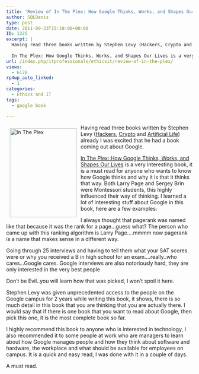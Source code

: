 ```yaml
---
title: 'Review of In The Plex: How Google Thinks, Works, and Shapes Our Lives by Stephen Levy'
author: SQLDenis
type: post
date: 2011-09-23T15:18:00+00:00
ID: 1325
excerpt: |
  Having read three books written by Stephen Levy (Hackers, Crypto and Artificial Life) already I was excited that he had a book coming out about Google.
  
  In The Plex: How Google Thinks, Works, and Shapes Our Lives is a very interesting book, it is a must read for anyone who wants to know how Google thinks and why it is that it thinks that way
url: /index.php/itprofessionals/ethicsit/review-of-in-the-plex/
views:
  - 6178
rp4wp_auto_linked:
  - 1
categories:
  - Ethics and IT
tags:
  - google book

---
```

[<img src="http://farm7.static.flickr.com/6179/6175179501_fd0ecc0603_m.jpg" width="181" height="240" alt="In The Plex" style="float: left; margin: 10px 10px 10px 10px" />][1]
  
Having read three books written by Stephen Levy ([Hackers][2], [Crypto][3] and [Artificial Life][4]) already I was excited that he had a book coming out about Google. 

[In The Plex: How Google Thinks, Works, and Shapes Our Lives][5] is a very interesting book, it is a must read for anyone who wants to know how Google thinks and why it is that it thinks that way. Both Larry Page and Sergey Brin were Montessori students, this highly influenced their way of thinking. I learned a lot of interesting stuff about Google in this book, here are a few examples:
  
I always thought that pagerank was named like that because it was the rank for a page&#8230;guess what? The person who came up with this ranking algorithm is Larry Page&#8230;.mmmm now pagerank is a name that makes sense in a different way.

Going through 25 interviews and having to tell them what your SAT scores were or why you received a B in high school for an exam&#8230;.really..who cares&#8230;Google cares. Google interviews are also notoriously hard, they are only interested in the very best people

Don&#8217;t be Evil..you will learn how that was picked, I won&#8217;t spoil it here.

Stephen Levy was given unprecedented access to the people on the Google campus for 2 years while writing this book, it shows, there is so much detail in this book that you are thinking that you are actually there. I would say that if there is one book that you want to read about Google, then pick this one, it is the most complete book so far.

I highly recommend this book to anyone who is interested in technology, I also recommended it to some people at work who are managers to learn about how Google manages people and how they think about software and hardware, the workplace and what should be available for employees on campus. It is a quick and easy read, I was done with it in a couple of days.

A must read.

 [1]: http://www.flickr.com/photos/denisgobo/6175179501/ "In The Plex by Denis Gobo, on Flickr"
 [2]: http://www.amazon.com/gp/product/1449388396/ref=as_li_ss_tl?ie=UTF8&tag=sql08-20&linkCode=as2&camp=217145&creative=399369&creativeASIN=1449388396
 [3]: http://www.amazon.com/gp/product/0140244328/ref=as_li_ss_tl?ie=UTF8&tag=sql08-20&linkCode=as2&camp=217145&creative=399369&creativeASIN=0140244328
 [4]: http://www.amazon.com/gp/product/0679743898/ref=as_li_ss_tl?ie=UTF8&tag=sql08-20&linkCode=as2&camp=217145&creative=399369&creativeASIN=0679743898
 [5]: http://www.amazon.com/gp/product/1416596585/ref=as_li_ss_tl?ie=UTF8&tag=sql08-20&linkCode=as2&camp=217145&creative=399369&creativeASIN=1416596585